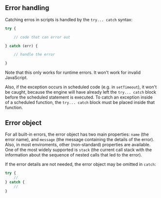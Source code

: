 ## Error handling

Catching erros in scripts is handled by the `try... catch` syntax:

```js
try {

    // code that can error out

} catch (err) {

    // handle the error

}
```

Note that this only works for runtime errors. It won't work for invalid JavaScript.

Also, if the exception occurs in scheduled code (e.g. in `setTimeout`), it won't be caught, because the engine will have already left the `try... catch` block before the scheduled statement is executed. To catch an exception inside of a scheduled function, the `try... catch` block must be placed inside that function.

## Error object

For all built-in errors, the error object has two main properties: `name` (the error name), and `message` (the message containing the details of the error). Also, in most enviroments, other (non-standard) properties are available. One of the most widely supported is `stack` (the current call stack with the information about the sequence of nested calls that led to the error).

If the error details are not needed, the error object may be omitted in `catch`:

```js
try {
    //
} catch {
    //
}
```
